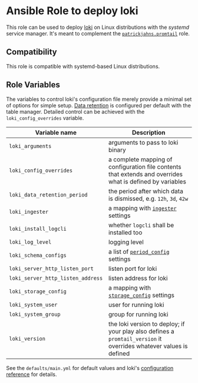 # Ansible Role to deploy loki

This role can be used to deploy [loki](https://github.com/grafana/loki) on
Linux distributions with the *systemd* service manager. It's meant to
complement the [`patrickjahns.promtail`](https://galaxy.ansible.com/patrickjahns/promtail)
role.

## Compatibility

This role is compatible with systemd-based Linux distributions.

## Role Variables

The variables to control loki's configuration file merely provide a minimal
set of options for simple setup.
[Data retention](https://grafana.com/docs/loki/latest/operations/storage/retention/)
is configured per default with the table manager.
Detailed control can be achieved with the `loki_config_overrides` variable.

| Variable name                     | Description                                                                                                        |
| --------------------------------- | ------------------------------------------------------------------------------------------------------------------ |
| `loki_arguments`                  | arguments to pass to loki binary                                                                                   |
| `loki_config_overrides`           | a complete mapping of configuration file contents that extends and overrides what is defined by variables          |
| `loki_data_retention_period`      | the period after which data is dismissed, e.g. `12h`, `3d`, `42w`                                                  |
| `loki_ingester`                   | a mapping with [`ingester`](https://grafana.com/docs/loki/latest/configuration/#ingester) settings                 |
| `loki_install_logcli`             | whether `logcli` shall be installed too                                                                            |
| `loki_log_level`                  | logging level                                                                                                      |
| `loki_schema_configs`             | a list of [`period_config`](https://grafana.com/docs/loki/latest/configuration/#period_config) settings            |
| `loki_server_http_listen_port`    | listen port for loki                                                                                               |
| `loki_server_http_listen_address` | listen address for loki                                                                                            |
| `loki_storage_config`             | a mapping with [`storage_config`](https://grafana.com/docs/loki/latest/configuration/#storage_config) settings     |
| `loki_system_user`                | user for running loki                                                                                              |
| `loki_system_group`               | group for running loki                                                                                             |
| `loki_version`                    | the loki version to deploy; if your play also defines a `promtail_version` it overrides whatever values is defined |

See the `defaults/main.yml` for default values and loki's
[configuration reference](https://grafana.com/docs/loki/latest/configuration/)
for details.
